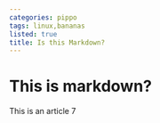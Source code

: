 ```yaml
---
categories: pippo
tags: linux,bananas
listed: true
title: Is this Markdown?
---
```

# This is markdown?

This is an article 7

